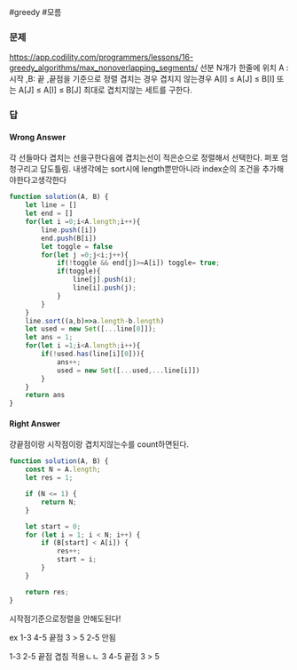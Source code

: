#greedy #모름 
### 문제
https://app.codility.com/programmers/lessons/16-greedy_algorithms/max_nonoverlapping_segments/
선분 N개가 한줄에 위치
A : 시작 ,B: 끝 ,끝점을 기준으로 정렬
겹치는 경우 겹치지 않는경우
A[I] ≤ A[J] ≤ B[I] 또는 A[J] ≤ A[I] ≤ B[J]
최대로 겹치지않는 세트를 구한다.

### 답
#### Wrong Answer
각 선들마다 겹치는 선을구한다음에
겹치는선이 적은순으로 정렬해서 선택한다.
퍼포 엄청구리고 답도틀림. 내생각에는 sort시에 length뿐만아니라 index순의 조건을 추가해야한다고생각한다
```js
function solution(A, B) {
    let line = []
    let end = []
    for(let i =0;i<A.length;i++){
        line.push([i])
        end.push(B[i])
        let toggle = false
        for(let j =0;j<i;j++){
            if(!toggle && end[j]>=A[i]) toggle= true;
            if(toggle){ 
                line[j].push(i);
                line[i].push(j);
            }
        }
    }
    line.sort((a,b)=>a.length-b.length)
    let used = new Set([...line[0]]);
    let ans = 1;
    for(let i =1;i<A.length;i++){
        if(!used.has(line[i][0])){
            ans++;
            used = new Set([...used,...line[i]])
        }
    }
    return ans
}
```
#### Right Answer
걍끝점이랑 시작점이랑 겹치지않는수를 count하면된다.

```js
function solution(A, B) {
    const N = A.length;
    let res = 1;

    if (N <= 1) {
        return N;
    }

    let start = 0;
    for (let i = 1; i < N; i++) {
        if (B[start] < A[i]) {
            res++;
            start = i;
        }
    }

    return res;
}
```
시작점기준으로정렬을 안해도된다! 

ex
1-3
4-5  끝점 3 > 5
2-5 안됨

1-3 
2-5 끝점 겹침 적용ㄴㄴ 3 
4-5 끝점 3 > 5